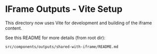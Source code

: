 # IFrame Outputs - Vite Setup

This directory now uses Vite for development and building of the iframe content.

See this README for more details (from root dir):

```
src/components/outputs/shared-with-iframe/README.md
```
